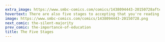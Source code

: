 ```yaml
---
extra_image: https://www.smbc-comics.com/comics/1438094443-20150728after.png
hovertext: There are also five stages to accepting that you're reading a meta-joke.
image: https://www.smbc-comics.com/comics/1438094443-20150728.png
next_comic: the-silent-majority
prev_comic: the-importance-of-education
title: The Five Stages
---
```


